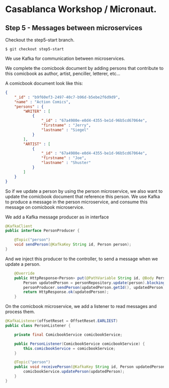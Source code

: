 # Casablanca Workshop / Micronaut.

## Step 5 - Messages between microservices

Checkout the step5-start branch.

```shell
$ git checkout step5-start
```

We use Kafka for communication between microservices.

We complete the comicbook document by adding persons that contribute to this comicbook as author, artist, penciller, letterer, etc...

A comicbook document look like this:

```json
{
    "_id" : "b9f60ef3-2497-40c7-b96d-b5ebe2f6d9d9",
    "name" : "Action Comics",
    "persons" : {
        "WRITER" : [ 
            {
                "_id" : "67a4980e-e0d4-4355-be1d-96b5cd67064e",
                "firstname" : "Jerry",
                "lastname" : "Siegel"
            }
        ],
        "ARTIST" : [ 
            {
                "_id" : "67a4980e-e0d4-4355-be1d-96b5cd67064e",
                "firstname" : "Joe",
                "lastname" : "Shuster"
            }
        ]
    }
}
```
So if we update a person by using the person microservice, we also want to update the comicbook document that reference this person. We use Kafka to produce a message in the person microservice, and consume this message on comicbook microservice.

We add a Kafka message producer as in interface

```java
@KafkaClient
public interface PersonProducer {

    @Topic("person")
    void sendPerson(@KafkaKey String id, Person person);
}
```

And we inject this producer to the controller, to send a message when we update a person.

```java
    @Override
    public HttpResponse<Person> put(@PathVariable String id, @Body Person person) {
        Person updatedPerson = personRepository.update(person).blockingGet();
        personProducer.sendPerson(updatedPerson.getId(), updatedPerson);
        return HttpResponse.ok(updatedPerson);
    }

```

On the comicbook microservice, we add a listener to read messages and process them.

```java
@KafkaListener(offsetReset = OffsetReset.EARLIEST)
public class PersonListener {

    private final ComicbookService comicbookService;

    public PersonListener(ComicbookService comicbookService) {
        this.comicbookService = comicbookService;
    }

    @Topic("person")
    public void receivePerson(@KafkaKey String id, Person updatedPerson) {
        comicbookService.updatePerson(updatedPerson);
    }
}
```

```
```
